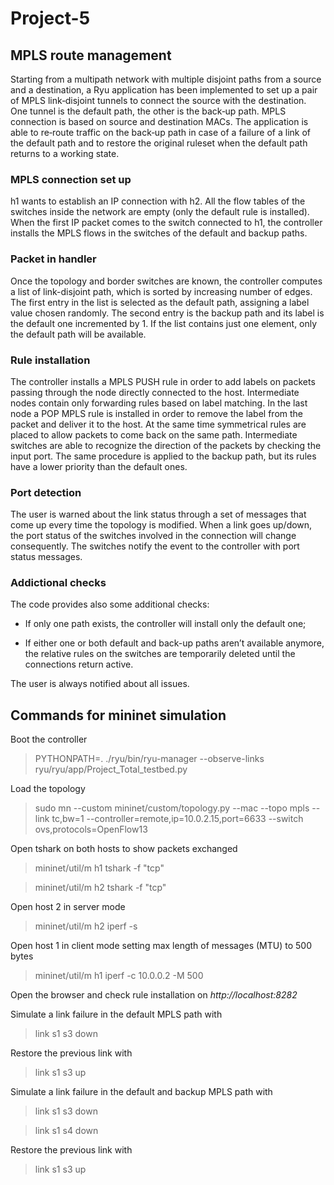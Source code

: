 # Project-5
## MPLS route management
Starting from a multipath network with multiple disjoint paths from a source and 
a destination, a Ryu application has been implemented to set up a pair of MPLS link‐disjoint tunnels to connect the source with the destination.
One tunnel is the default path, the other is the back‐up path.
MPLS connection is based on source and destination MACs.
The application is able to re‐route traffic on the back‐up path in case of a failure 
of a link of the default path and to restore the original ruleset when the default path returns to  a working state.

### MPLS connection set up
h1 wants to establish an IP connection with h2.
All the flow tables of the switches inside the network are empty (only the default rule is installed).
When the first IP packet comes to the switch connected to h1, the controller installs the MPLS flows in the switches of the default and backup paths.

### Packet in handler
Once the topology and border switches are known, the controller computes a list of link-disjoint path, which is sorted by increasing number of edges.
The first entry in the list is selected as the default path, assigning a label value chosen randomly.
The second entry is the backup path and its label is the default one incremented by 1.
If the list contains just one element, only the default path will be available.

### Rule installation
The controller installs a MPLS PUSH rule in order to add labels on packets passing through the node directly connected to the host.
Intermediate nodes contain only forwarding rules based on label matching.
In the last node a POP MPLS rule is installed in order to remove the label from the packet and deliver it to the host.
At the same time symmetrical rules are placed to allow packets to come back on the same path.
Intermediate switches are able to recognize the direction of the packets by checking the input port.
The same procedure is applied to the backup path, but its rules have a lower priority than the default ones.

### Port detection
The user is warned about the link status through a set of messages that come up every time the topology is modified.
When a link goes up/down, the port status of the switches involved in the connection will change consequently.
The switches notify the event to the controller with port status messages.

### Addictional checks
The code provides also some additional checks:

*  If only one path exists, the controller will install only the default one;

*  If either one or both default and back-up paths aren’t available anymore,
the relative rules on the switches are temporarily deleted until the connections return active.

The user is always notified about all issues.

## Commands for mininet simulation

Boot the controller
>   PYTHONPATH=. ./ryu/bin/ryu-manager --observe-links ryu/ryu/app/Project_Total_testbed.py

Load the topology
>  sudo mn --custom mininet/custom/topology.py --mac --topo mpls --link tc,bw=1 --controller=remote,ip=10.0.2.15,port=6633 --switch ovs,protocols=OpenFlow13

Open tshark on both hosts to show packets exchanged
>  mininet/util/m h1 tshark -f "tcp"


>  mininet/util/m h2 tshark -f "tcp"

Open host 2 in server mode
>  mininet/util/m h2 iperf -s

Open host 1 in client mode setting max length of messages (MTU) to 500 bytes
>  mininet/util/m h1 iperf -c 10.0.0.2 -M 500

Open the browser and check rule installation on *http://localhost:8282*

Simulate a link failure in the default MPLS path with
>  link s1 s3 down

Restore the previous link with 
>  link s1 s3 up

Simulate a link failure in the default and backup MPLS path with
>  link s1 s3 down

>  link s1 s4 down

Restore the previous link with 
>  link s1 s3 up













